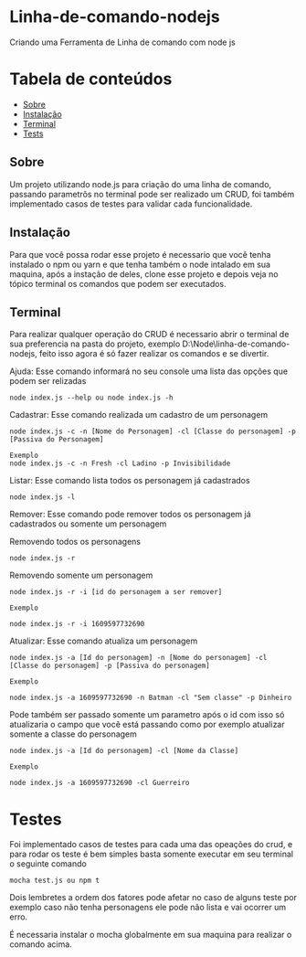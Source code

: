 # Linha-de-comando-nodejs
Criando uma Ferramenta de Linha de comando com node js 

Tabela de conteúdos
=================
<!--ts-->
   * [Sobre](#sobre) 
   * [Instalação](#instalacao)
   * [Terminal](#terminal)
   * [Tests](#testes)
<!--te-->

## Sobre 

  Um projeto utilizando node.js para criação do uma linha de comando, passando parametrôs no terminal
  pode ser realizado um CRUD, foi também implementado
  casos de testes para validar cada funcionalidade. 

## Instalação 

  Para que você possa rodar esse projeto é necessario que você tenha instalado o npm ou yarn e que tenha também o node intalado em sua maquina, após a instação de deles, clone esse projeto e depois veja no tópico terminal os comandos que podem ser 
  executados.

##  Terminal

  Para realizar qualquer operação do CRUD é necessario abrir o terminal de sua preferencia na pasta do projeto, exemplo D:\Node\linha-de-comando-nodejs, 
  feito isso agora é só fazer realizar os comandos e se
  divertir.

  Ajuda: Esse comando informará no seu console uma lista das opções que podem ser relizadas 

    node index.js --help ou node index.js -h

 Cadastrar: Esse comando realizada um cadastro de um personagem

    node index.js -c -n [Nome do Personagem] -cl [Classe do personagem] -p [Passiva do Personagem]

    Exemplo
    node index.js -c -n Fresh -cl Ladino -p Invisibilidade

Listar: Esse comando lista todos os personagem já cadastrados

    node index.js -l 

Remover: Esse comando pode remover todos os personagem já cadastrados ou somente um personagem

Removendo todos os personagens

    node index.js -r 

Removendo somente um personagem

    node index.js -r -i [id do personagem a ser remover]
    
    Exemplo

    node index.js -r -i 1609597732690

Atualizar: Esse comando atualiza um personagem

    node index.js -a [Id do personagem] -n [Nome do personagem] -cl [Classe do personagem] -p [Passiva do personagem]

    Exemplo 

    node index.js -a 1609597732690 -n Batman -cl "Sem classe" -p Dinheiro 

Pode também ser passado somente um parametro após o id 
com isso só atualizaria o campo que você está passando 
como por exemplo atualizar somente a classe do personagem 

    node index.js -a [Id do personagem] -cl [Nome da Classe]

    Exemplo

    node index.js -a 1609597732690 -cl Guerreiro

# Testes

  Foi implementado casos de testes para cada uma das opeações do crud, e para rodar os teste é bem simples basta somente executar em seu terminal o seguinte comando 


    mocha test.js ou npm t

 Dois lembretes a ordem dos fatores pode afetar no caso de alguns teste por exemplo caso não tenha personagens ele pode não lista e vai ocorrer um erro.  
 
 É necessaria instalar o mocha globalmente em sua maquina para realizar o comando acima.  